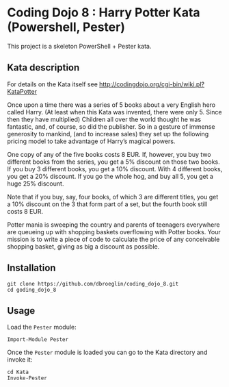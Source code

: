 # Coding Dojo 8 : Harry Potter Kata (Powershell, Pester) 

This project is a skeleton PowerShell + Pester kata.

## Kata description

For details on the Kata itself see 
http://codingdojo.org/cgi-bin/wiki.pl?KataPotter

Once upon a time there was a series of 5 books about a very English hero called Harry. (At least when this Kata was invented, there were only 5. Since then they have multiplied) Children all over the world thought he was fantastic, and, of course, so did the publisher. So in a gesture of immense generosity to mankind, (and to increase sales) they set up the following pricing model to take advantage of Harry’s magical powers.

One copy of any of the five books costs 8 EUR. If, however, you buy two different books from the series, you get a 5% discount on those two books. If you buy 3 different books, you get a 10% discount. With 4 different books, you get a 20% discount. If you go the whole hog, and buy all 5, you get a huge 25% discount.

Note that if you buy, say, four books, of which 3 are different titles, you get a 10% discount on the 3 that form part of a set, but the fourth book still costs 8 EUR.

Potter mania is sweeping the country and parents of teenagers everywhere are queueing up with shopping baskets overflowing with Potter books. Your mission is to write a piece of code to calculate the price of any conceivable shopping basket, giving as big a discount as possible.

## Installation

    git clone https://github.com/dbroeglin/coding_dojo_8.git
    cd goding_dojo_8

## Usage

Load the `Pester` module:

    Import-Module Pester

Once the `Pester` module is loaded you can go to the Kata directory and invoke it:

    cd Kata
    Invoke-Pester